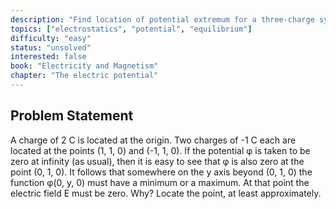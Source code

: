 ```yaml
---
description: "Find location of potential extremum for a three-charge system"
topics: ["electrostatics", "potential", "equilibrium"]
difficulty: "easy"
status: "unsolved"
interested: false
book: "Electricity and Magnetism"
chapter: "The electric potential"
---
```


## Problem Statement
A charge of 2 C is located at the origin. Two charges of -1 C each are located at the points (1, 1, 0) and (-1, 1, 0). If the potential φ is taken to be zero at infinity (as usual), then it is easy to see that φ is also zero at the point (0, 1, 0). It follows that somewhere on the y axis beyond (0, 1, 0) the function φ(0, y, 0) must have a minimum or a maximum. At that point the electric field E must be zero. Why? Locate the point, at least approximately.